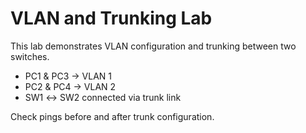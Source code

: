 # VLAN and Trunking Lab

This lab demonstrates VLAN configuration and trunking between two switches.

- PC1 & PC3 → VLAN 1  
- PC2 & PC4 → VLAN 2  
- SW1 ↔ SW2 connected via trunk link

Check pings before and after trunk configuration.
